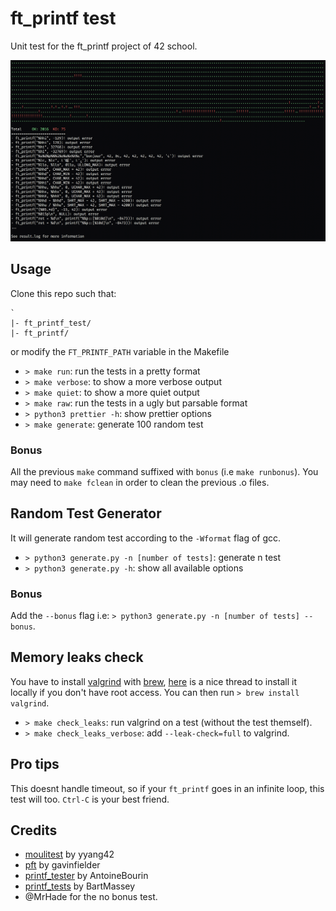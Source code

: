 # ft_printf test

Unit test for the ft_printf project of 42 school.

![example_screenshot](./screenshot.png)

## Usage

Clone this repo such that:

```
`
|- ft_printf_test/
|- ft_printf/
```

or modify the `FT_PRINTF_PATH` variable in the Makefile

- `> make run`: run the tests in a pretty format
- `> make verbose`: to show a more verbose output
- `> make quiet`: to show a more quiet output
- `> make raw`: run the tests in a ugly but parsable format
- `> python3 prettier -h`: show prettier options
- `> make generate`: generate 100 random test 

### Bonus

All the previous `make` command suffixed with `bonus` (i.e `make runbonus`). You may need
to `make fclean` in order to clean the previous .o files.

## Random Test Generator

It will generate random test according to the `-Wformat` flag of gcc.

- `> python3 generate.py -n [number of tests]`: generate n test
- `> python3 generate.py -h`: show all available options

### Bonus

Add the `--bonus` flag i.e: `> python3 generate.py -n [number of tests] --bonus`.

## Memory leaks check

You have to install [valgrind](http://valgrind.org/) with [brew](https://brew.sh/),
[here](https://stackoverflow.com/questions/35775102) is a nice thread to install it
locally if you don't have root access. You can then run `> brew install valgrind`.

- `> make check_leaks`: run valgrind on a test (without the test themself).
- `> make check_leaks_verbose`: add `--leak-check=full` to valgrind.

## Pro tips

This doesnt handle timeout, so if your `ft_printf` goes in an infinite loop,
this test will too.
`Ctrl-C` is your best friend.

## Credits

- [moulitest](https://github.com/yyang42/moulitest) by yyang42
- [pft](https://github.com/gavinfielder/pft) by gavinfielder
- [printf\_tester](https://github.com/AntoineBourin/printf-tester) by AntoineBourin
- [printf\_tests](https://github.com/BartMassey/printf-tests) by BartMassey
- @MrHade for the no bonus test.
